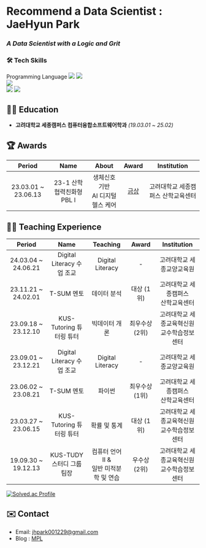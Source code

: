 # Recommend a Data Scientist : JaeHyun Park 

### *A Data Scientist with a Logic and Grit*



<h3> 🛠 Tech Skills</h3>
<div> Programming Language
<img src="https://img.shields.io/badge/python-3776AB?style=for-the-badge&logo=python&logoColor=white">  
<img src="https://img.shields.io/badge/r-276DC3?style=for-the-badge&logo=r&logoColor=white">   
</div>

<div>
<img src="https://img.shields.io/badge/pytorch-EE4C2C?style=for-the-badge&logo=pytorch&logoColor=white"> 
</div>

<div>
<img src="https://img.shields.io/badge/mysql-4479A1?style=for-the-badge&logo=mysql&logoColor=white"> 
<img src="https://img.shields.io/badge/oracle-F80000?style=for-the-badge&logo=oracle&logoColor=white"> 
</div>




## 🧑‍🎓 Education
- **고려대학교 세종캠퍼스 컴퓨터융합소프트웨어학과** *(19.03.01 ~ 25.02)*

## 🏆 Awards
| Period | Name | About | Award | Institution |
|:---:|:---:|:---:|:---:|:---:|
| 23.03.01 ~ 23.06.13 | 23-1 산학협력친화형 PBL l | 생체신호 기반 </br> AI 디지털 헬스 케어  | [금상](https://ioec.korea.ac.kr/) | 고려대학교 세종캠퍼스 산학교육센터 |


## 🧑‍🏫 Teaching Experience
| Period | Name | Teaching | Award | Institution |
|:---:|:---:|:---:|:---:|:---:|
| 24.03.04 ~ 24.06.21 | Digital Literacy 수업 조교 | Digital Literacy | - | 고려대학교 세종교양교육원 |
| 23.11.21 ~  24.02.01 | T-SUM 멘토 | 데이터 분석 | 대상 (1위) | 고려대학교 세종캠퍼스 </br> 산학교육센터 |
| 23.09.18 ~ 23.12.10 | KUS-Tutoring 튜터링 튜터 | 빅데이터 개론 | 최우수상 (2위) | 고려대학교 세종교육혁신원 </br> 교수학습정보센터 |
| 23.09.01 ~ 23.12.21 | Digital Literacy 수업 조교 | Digital Literacy | - | 고려대학교 세종교양교육원 |
| 23.06.02 ~ 23.08.21 | T-SUM 멘토 | 파이썬 | 최우수상 (1위) | 고려대학교 세종캠퍼스 </br> 산학교육센터 |
| 23.03.27 ~ 23.06.15 | KUS-Tutoring 튜터링 튜터| 확률 및 통계 | 대상 (1위) | 고려대학교 세종교육혁신원 </br> 교수학습정보센터 |
| 19.09.30 ~ 19.12.13 | KUS-TUDY 스터디 그룹 팀장| 컴퓨터 언어 II & </br> 일반 미적분학 및 연습 | 우수상 (2위) | 고려대학교 세종교육혁신원 </br> 교수학습정보센터 |


[![Solved.ac Profile](http://mazassumnida.wtf/api/v2/generate_badge?boj=piesun)](https://solved.ac/piesun/)

## ✉️ Contact
- Email: jhpark001229@gmail.com
- Blog : [MPL](https://blog.naver.com/jhpark0012)
